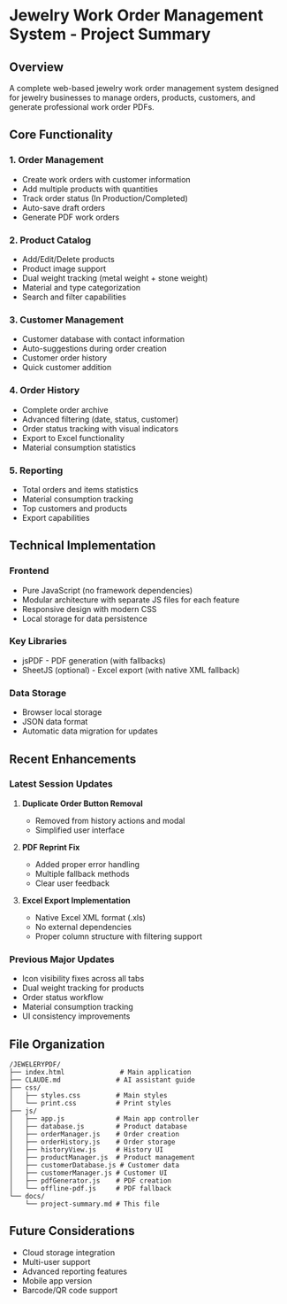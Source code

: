 # Jewelry Work Order Management System - Project Summary

## Overview
A complete web-based jewelry work order management system designed for jewelry businesses to manage orders, products, customers, and generate professional work order PDFs.

## Core Functionality

### 1. Order Management
- Create work orders with customer information
- Add multiple products with quantities
- Track order status (In Production/Completed)
- Auto-save draft orders
- Generate PDF work orders

### 2. Product Catalog
- Add/Edit/Delete products
- Product image support
- Dual weight tracking (metal weight + stone weight)
- Material and type categorization
- Search and filter capabilities

### 3. Customer Management
- Customer database with contact information
- Auto-suggestions during order creation
- Customer order history
- Quick customer addition

### 4. Order History
- Complete order archive
- Advanced filtering (date, status, customer)
- Order status tracking with visual indicators
- Export to Excel functionality
- Material consumption statistics

### 5. Reporting
- Total orders and items statistics
- Material consumption tracking
- Top customers and products
- Export capabilities

## Technical Implementation

### Frontend
- Pure JavaScript (no framework dependencies)
- Modular architecture with separate JS files for each feature
- Responsive design with modern CSS
- Local storage for data persistence

### Key Libraries
- jsPDF - PDF generation (with fallbacks)
- SheetJS (optional) - Excel export (with native XML fallback)

### Data Storage
- Browser local storage
- JSON data format
- Automatic data migration for updates

## Recent Enhancements

### Latest Session Updates
1. **Duplicate Order Button Removal**
   - Removed from history actions and modal
   - Simplified user interface

2. **PDF Reprint Fix**
   - Added proper error handling
   - Multiple fallback methods
   - Clear user feedback

3. **Excel Export Implementation**
   - Native Excel XML format (.xls)
   - No external dependencies
   - Proper column structure with filtering support

### Previous Major Updates
- Icon visibility fixes across all tabs
- Dual weight tracking for products
- Order status workflow
- Material consumption tracking
- UI consistency improvements

## File Organization
```
/JEWELERYPDF/
├── index.html              # Main application
├── CLAUDE.md              # AI assistant guide
├── css/
│   ├── styles.css         # Main styles
│   └── print.css          # Print styles
├── js/
│   ├── app.js             # Main app controller
│   ├── database.js        # Product database
│   ├── orderManager.js    # Order creation
│   ├── orderHistory.js    # Order storage
│   ├── historyView.js     # History UI
│   ├── productManager.js  # Product management
│   ├── customerDatabase.js # Customer data
│   ├── customerManager.js # Customer UI
│   ├── pdfGenerator.js    # PDF creation
│   └── offline-pdf.js     # PDF fallback
└── docs/
    └── project-summary.md # This file
```

## Future Considerations
- Cloud storage integration
- Multi-user support
- Advanced reporting features
- Mobile app version
- Barcode/QR code support